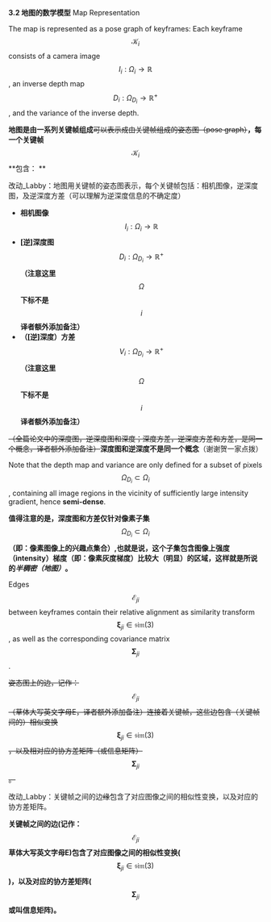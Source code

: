 **3.2 地图的数学模型** Map Representation

The map is represented as a pose graph of keyframes: Each keyframe $$\mathcal{K}_{i}$$ consists of a camera image $$I_{i} : \mathit{\Omega}_{i} \rightarrow \mathbb{R}$$ , an inverse depth map $$D_{i} : \mathit{\Omega}_{D_{i}} \rightarrow \mathbb{R}^{+}$$, and the variance of the inverse depth.

**地图是由一系列关键帧组成**~~可以表示成由关键帧组成的姿态图（pose graph）~~**，每一个关键帧** $$\mathcal{K}_{i}$$ **包含： **

改动\_Labby：地图用关键帧的姿态图表示，每个关键帧包括：相机图像，逆深度图，及逆深度方差（可以理解为逆深度信息的不确定度）

* **相机图像** $$I_{i} : \mathit{\Omega}_{i} \rightarrow \mathbb{R}$$
* **\[逆\]深度图** $$D_{i} : \mathit{\Omega}_{D_{i}} \rightarrow \mathbb{R}^{+}$$ **（注意这里** $$\mathit{\Omega}$$ **下标不是** $$i$$ **译者额外添加备注）**
* **（\[逆\]深度）方差** $$V_{i} : \mathit{\Omega}_{D_{i}} \rightarrow \mathbb{R}^{+}$$ **（注意这里** $$\mathit{\Omega}$$ **下标不是** $$i$$ **译者额外添加备注）**

~~（全篇论文中的深度图，逆深度图和深度；深度方差，逆深度方差和方差，是同一个概念，译者额外添加备注）~~**深度图和逆深度不是同一个概念**（谢谢贺一家点拨）

Note that the depth map and variance are only defined for a subset of pixels $$\mathit{\Omega}_{D_{i}} \subset \mathit{\Omega}_{i}$$ , containing all image regions in the vicinity of sufficiently large intensity gradient, hence **semi-dense**.

**值得注意的是，深度图和方差仅针对像素子集** $$\mathit{\Omega}_{D_{i}} \subset \mathit{\Omega}_{i}$$ **（即：像素图像上的兴趣点集合）,也就是说，这个子集包含图像上强度（intensity）梯度（即：像素灰度梯度）比较大（明显）的区域，这样就是所说的**_**半稠密（地图）**_**。**

Edges $$\mathcal{E}_{ji}$$ between keyframes contain their relative alignment as similarity transform $$\mathbf{\xi}_{ji} \in \mathfrak{sim}(3)$$, as well as the corresponding covariance matrix $$\mathbf{\Sigma}_{ji}$$.

~~姿态图上的边，记作：~~ $$\mathcal{E}_{ji}$$ ~~（草体大写英文字母E，译者额外添加备注）连接着关键帧，这些边包含（关键帧间的）相似变换~~ $$\mathbf{\xi}_{ji} \in \mathfrak{sim}(3)$$ ~~，以及相对应的协方差矩阵（或信息矩阵）~~ $$\mathbf{\Sigma}_{ji}$$ ~~。~~

改动\_Labby：关键帧之间的边~~缘~~包含了对应图像之间的相似性变换，以及对应的协方差矩阵。

**关键帧之间的边(记作：** $$\mathcal{E}_{ji}$$ **草体大写英文字母E)包含了对应图像之间的相似性变换(** $$\mathbf{\xi}_{ji} \in \mathfrak{sim}(3)$$ **)，以及对应的协方差矩阵(** $$\mathbf{\Sigma}_{ji}$$ **或叫信息矩阵)。**



